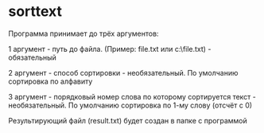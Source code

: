 # sorttext
Программа принимает до трёх аргументов:

1 аргумент - путь до файла. (Пример: file.txt или c:\file.txt) - обязательный

2 аргумент - способ сортировки - необязательный. По умолчанию сортировка по алфавиту

3 аргумент - порядковый номер слова по которому сортируется текст - необязательный. По умолчанию сортировка по 1-му слову (отсчёт с 0)

Результирующий файл (result.txt) будет создан в папке с программой

